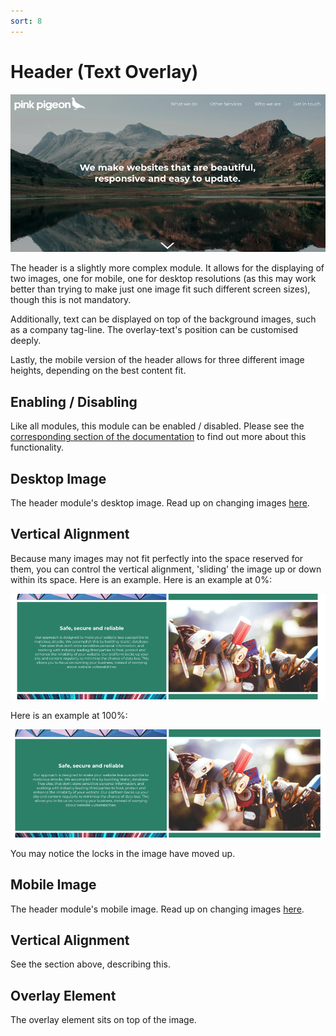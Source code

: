 ```yaml
---
sort: 8
---
```


# Header (Text Overlay)

![Image of the header-text module online](https://raw.githubusercontent.com/pinkpigeondocs/Pink-Pigeon-Documentation/master/docs/6_Modules/images/8_header_text_online.png)

The header is a slightly more complex module. It allows for the displaying of two images, one for mobile, one for desktop resolutions (as this may work better than trying to make just one image fit such different screen sizes), though this is not mandatory.

Additionally, text can be displayed on top of the background images, such as a company tag-line. The overlay-text's position can be customised deeply.

Lastly, the mobile version of the header allows for three different image heights, depending on the best content fit.

## Enabling / Disabling

Like all modules, this module can be enabled / disabled. Please see the [corresponding section of the documentation][endis] to find out more about this functionality.

[endis]: https://pinkpigeondocs.github.io/Pink-Pigeon-Documentation/4_General_Components/4_enabling_disabling_modules.html

## Desktop Image

The header module's desktop image. Read up on changing images [here](https://pinkpigeondocs.github.io/Pink-Pigeon-Documentation/4_General_Components/2_image_picker.html).

## Vertical Alignment

Because many images may not fit perfectly into the space reserved for them, you can control the vertical alignment, 'sliding' the image up or down within its space. Here is an example. Here is an example at 0%:

![Image of the image panel of a text and image module at 0% alignment](https://raw.githubusercontent.com/pinkpigeondocs/Pink-Pigeon-Documentation/master/docs/6_Modules/images/12_text_and_image_0_percent.png)

Here is an example at 100%:

![Image of the image panel of a text and image module at 100% alignment](https://raw.githubusercontent.com/pinkpigeondocs/Pink-Pigeon-Documentation/master/docs/6_Modules/images/12_text_and_image_100_percent.png)

You may notice the locks in the image have moved up.

## Mobile Image

The header module's mobile image. Read up on changing images [here](https://pinkpigeondocs.github.io/Pink-Pigeon-Documentation/4_General_Components/2_image_picker.html).

## Vertical Alignment

See the section above, describing this.

## Overlay Element

The overlay element sits on top of the image.